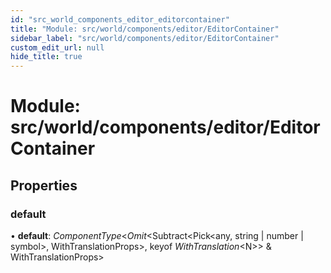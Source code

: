 ```yaml
---
id: "src_world_components_editor_editorcontainer"
title: "Module: src/world/components/editor/EditorContainer"
sidebar_label: "src/world/components/editor/EditorContainer"
custom_edit_url: null
hide_title: true
---
```


# Module: src/world/components/editor/EditorContainer

## Properties

### default

• **default**: *ComponentType*<*Omit*<Subtract<Pick<any, string \| number \| symbol\>, WithTranslationProps\>, keyof *WithTranslation*<N\>\> & WithTranslationProps\>

